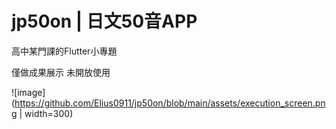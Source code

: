 # jp50on | 日文50音APP
高中某門課的Flutter小專題

僅做成果展示 未開放使用

![image](https://github.com/Elius0911/jp50on/blob/main/assets/execution_screen.png | width=300)
